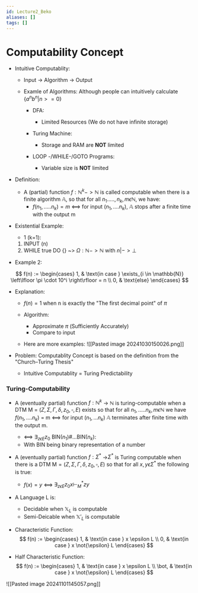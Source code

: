 ```yaml
---
id: Lecture2_Beko
aliases: []
tags: []
---
```


# Computability Concept

- Intuitive Computablity:
    - Input -> Algorithm -> Output
     
    - Examle of Algorithms: Although people can intuitively calculate $\{a^n b^n | n>= 0\}$
        - DFA:
            - Limited Resources (We do not have infinite storage)

        - Turing Machine:
            - Storage and RAM are **NOT** limited

        - LOOP -/WHILE-/GOTO Programs:
            - Variable size is **NOT** limited


- Definition:
    - A (partial) function $f:\mathbb N^k -> \mathbb N$ is called computable when there is a finite algorithm $\mathbb A$, so that for all $n_1 ....., n_k, m \epsilon \mathbb N$, we have:
        - $f(n_1,.....n_k) =m$ <==> for input $(n_1,....n_k)$, $\mathbb A$ stops after a finite time with the output m

- Existential Example:
    - 1 (k=1):
    1. INPUT (n)
    2. WHILE true DO {}
    ~> $\Omega: \mathbb N -> \mathbb N$ with $n |->\bot$


- Example 2:


$$
f(n) := \begin{cases} 
1, & \text{in case } \exists_{i \in \mathbb{N}} \left\lfloor \pi \cdot 10^i \right\rfloor = n \\
0, & \text{else}
\end{cases}
$$

- Explanation: 

    - $f(n) = 1$ when n is exactly the "The first decimal point" of $\pi$
    - Algorithm:
        - Approximate $\pi$ (Sufficiently Accurately)
        - Compare to input
    
    - Here are more examples:
    ![[Pasted image 20241030150026.png]]



- Problem: Computablity Concept is based on the definition from the "Church–Turing Thesis"
    - Intuitive Computablity = Turing Predictability


### Turing-Computability

- A (eventually partial) function $f: \mathbb N^k$ -> $\mathbb N$ is turing-computable when a DTM M = $(Z, \Sigma,\Gamma,\delta, z_0, \square, E)$ exists so that for all $n_1,.....n_k, m \epsilon \mathbb N$ we have $f(n_1,....n_k)$ = m <==> for input $(n_1,...n_k)$  $\mathbb A$ terminates after finite time with the output m.
    - <==> $\exists_{z \epsilon E}z_0$ BIN($n_1$)#...BIN($n_k$): 
    - With BIN being binary representation of a number
- A (eventually partial) function $f: \Sigma^*$ ->$\Sigma^*$ is Turing computable when there is a $\text{DTM M} = (Z, \Sigma, \Gamma, \delta, z_0, \square, E)$ so that for all $x,y \epsilon \Sigma^*$ the following is true:
    - $f(x)=y$ <==> $\exists_{z \epsilon E} z_0x \vdash_M^* zy$

- A Language L is:
    - Decidable when $\mathbb X_L$ is computable
    - Semi-Deicable when $\mathbb X'_L$ is computable

- Characteristic Function:
$$
f(n) := \begin{cases} 
1, & \text{in case } x \epsilon L \\
0, & \text{in case } x \not{\epsilon} L
\end{cases}
$$

- Half Characteristic Function:
$$
f(n) := \begin{cases} 
1, & \text{in case } x \epsilon L \\
\bot, & \text{in case } x \not{\epsilon} L
\end{cases}
$$

 
![[Pasted image 20241101145057.png]]

